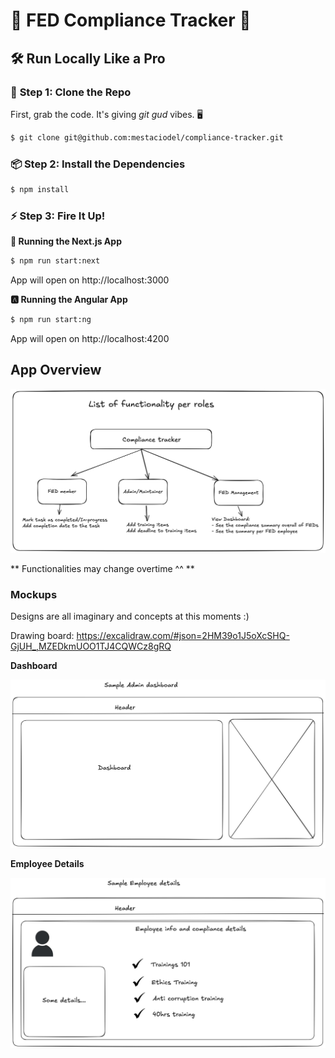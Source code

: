 # 🌟 **FED Compliance Tracker** 🚀

## 🛠️ **Run Locally Like a Pro**

### 📂 **Step 1: Clone the Repo**

First, grab the code. It's giving _git gud_ vibes. 🖥️

```bash
$ git clone git@github.com:mestaciodel/compliance-tracker.git
```

### 📦 Step 2: Install the Dependencies

```bash
$ npm install
```

### ⚡ Step 3: Fire It Up!

**🎨 Running the Next.js App**

```bash
$ npm run start:next
```

App will open on http://localhost:3000

**🅰️ Running the Angular App**

```bash
$ npm run start:ng
```

App will open on http://localhost:4200

## App Overview

![alt text](image.png)

** Functionalities may change overtime ^^ **

### Mockups

Designs are all imaginary and concepts at this moments :)

Drawing board: https://excalidraw.com/#json=2HM39o1J5oXcSHQ-GjUH_,MZEDkmUOO1TJ4CQWCz8gRQ

**Dashboard**

![dashboard-ui](image-1.png)

**Employee Details**

![employee-details-ui](image-2.png)

